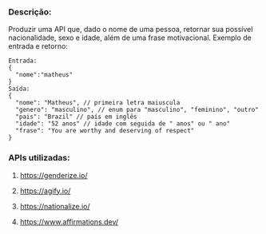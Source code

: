 ### Descrição:
Produzir uma API que, dado o nome de uma pessoa, retornar sua possível nacionalidade, sexo e idade, além de uma frase motivacional. Exemplo de entrada e retorno:

 
~~~
Entrada:
{
  "nome":"matheus"
}
Saída:
{
  "nome": "Matheus", // primeira letra maiuscula
  "genero": "masculino", // enum para "masculino", "feminino", "outro"
  "pais": "Brazil" // país em inglês
  "idade": "52 anos" // idade com seguida de " anos" ou " ano"
  "frase": "You are worthy and deserving of respect"
}
~~~

### APIs utilizadas:

1. https://genderize.io/

2. https://agify.io/

3. https://nationalize.io/

4. https://www.affirmations.dev/